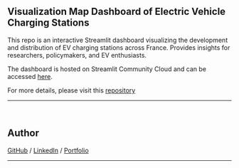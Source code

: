 ## Visualization Map Dashboard of Electric Vehicle Charging Stations 

This repo is an interactive Streamlit dashboard visualizing the development and distribution of EV charging stations across France. Provides insights for researchers, policymakers, and EV enthusiasts.

The dashboard is hosted on Streamlit Community Cloud and can be accessed [here](https://ev-plug-in-france.streamlit.app/).  

For more details, please visit this [repository](https://github.com/svvoii/evs-charging-france-dashboard)

---
</br>


## Author

[GitHub](https://github.com/svvoii) / 
[LinkedIn](https://www.linkedin.com/in/bocancia/) /
[Portfolio](https://sbocanci.me/) 

---
